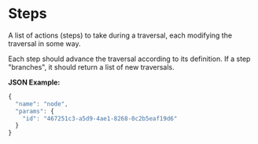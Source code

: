 # Steps
A list of actions (steps) to take during a traversal, each modifying the traversal in some way.

Each step should advance the traversal according to its definition. If a step "branches", it should return a list of new traversals.

**JSON Example:**

````javascript
{
  "name": "node",
  "params": {
    "id": "467251c3-a5d9-4ae1-8268-0c2b5eaf19d6"
  }
}
````
